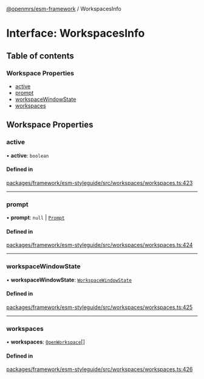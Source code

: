 [@openmrs/esm-framework](../API.md) / WorkspacesInfo

# Interface: WorkspacesInfo

## Table of contents

### Workspace Properties

- [active](WorkspacesInfo.md#active)
- [prompt](WorkspacesInfo.md#prompt)
- [workspaceWindowState](WorkspacesInfo.md#workspacewindowstate)
- [workspaces](WorkspacesInfo.md#workspaces)

## Workspace Properties

### active

• **active**: `boolean`

#### Defined in

[packages/framework/esm-styleguide/src/workspaces/workspaces.ts:423](https://github.com/openmrs/openmrs-esm-core/blob/main/packages/framework/esm-styleguide/src/workspaces/workspaces.ts#L423)

___

### prompt

• **prompt**: ``null`` \| [`Prompt`](Prompt.md)

#### Defined in

[packages/framework/esm-styleguide/src/workspaces/workspaces.ts:424](https://github.com/openmrs/openmrs-esm-core/blob/main/packages/framework/esm-styleguide/src/workspaces/workspaces.ts#L424)

___

### workspaceWindowState

• **workspaceWindowState**: [`WorkspaceWindowState`](../API.md#workspacewindowstate)

#### Defined in

[packages/framework/esm-styleguide/src/workspaces/workspaces.ts:425](https://github.com/openmrs/openmrs-esm-core/blob/main/packages/framework/esm-styleguide/src/workspaces/workspaces.ts#L425)

___

### workspaces

• **workspaces**: [`OpenWorkspace`](OpenWorkspace.md)[]

#### Defined in

[packages/framework/esm-styleguide/src/workspaces/workspaces.ts:426](https://github.com/openmrs/openmrs-esm-core/blob/main/packages/framework/esm-styleguide/src/workspaces/workspaces.ts#L426)
